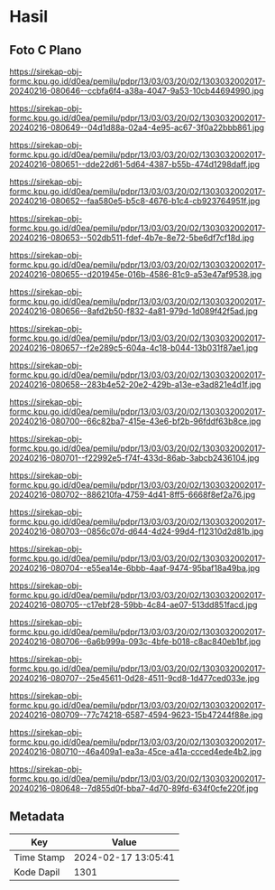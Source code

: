 # Hasil

## Foto C Plano

https://sirekap-obj-formc.kpu.go.id/d0ea/pemilu/pdpr/13/03/03/20/02/1303032002017-20240216-080646--ccbfa6f4-a38a-4047-9a53-10cb44694990.jpg

https://sirekap-obj-formc.kpu.go.id/d0ea/pemilu/pdpr/13/03/03/20/02/1303032002017-20240216-080649--04d1d88a-02a4-4e95-ac67-3f0a22bbb861.jpg

https://sirekap-obj-formc.kpu.go.id/d0ea/pemilu/pdpr/13/03/03/20/02/1303032002017-20240216-080651--dde22d61-5d64-4387-b55b-474d1298daff.jpg

https://sirekap-obj-formc.kpu.go.id/d0ea/pemilu/pdpr/13/03/03/20/02/1303032002017-20240216-080652--faa580e5-b5c8-4676-b1c4-cb923764951f.jpg

https://sirekap-obj-formc.kpu.go.id/d0ea/pemilu/pdpr/13/03/03/20/02/1303032002017-20240216-080653--502db511-fdef-4b7e-8e72-5be6df7cf18d.jpg

https://sirekap-obj-formc.kpu.go.id/d0ea/pemilu/pdpr/13/03/03/20/02/1303032002017-20240216-080655--d201945e-016b-4586-81c9-a53e47af9538.jpg

https://sirekap-obj-formc.kpu.go.id/d0ea/pemilu/pdpr/13/03/03/20/02/1303032002017-20240216-080656--8afd2b50-f832-4a81-979d-1d089f42f5ad.jpg

https://sirekap-obj-formc.kpu.go.id/d0ea/pemilu/pdpr/13/03/03/20/02/1303032002017-20240216-080657--f2e289c5-604a-4c18-b044-13b031f87ae1.jpg

https://sirekap-obj-formc.kpu.go.id/d0ea/pemilu/pdpr/13/03/03/20/02/1303032002017-20240216-080658--283b4e52-20e2-429b-a13e-e3ad821e4d1f.jpg

https://sirekap-obj-formc.kpu.go.id/d0ea/pemilu/pdpr/13/03/03/20/02/1303032002017-20240216-080700--66c82ba7-415e-43e6-bf2b-96fddf63b8ce.jpg

https://sirekap-obj-formc.kpu.go.id/d0ea/pemilu/pdpr/13/03/03/20/02/1303032002017-20240216-080701--f22992e5-f74f-433d-86ab-3abcb2436104.jpg

https://sirekap-obj-formc.kpu.go.id/d0ea/pemilu/pdpr/13/03/03/20/02/1303032002017-20240216-080702--886210fa-4759-4d41-8ff5-6668f8ef2a76.jpg

https://sirekap-obj-formc.kpu.go.id/d0ea/pemilu/pdpr/13/03/03/20/02/1303032002017-20240216-080703--0856c07d-d644-4d24-99d4-f12310d2d81b.jpg

https://sirekap-obj-formc.kpu.go.id/d0ea/pemilu/pdpr/13/03/03/20/02/1303032002017-20240216-080704--e55ea14e-6bbb-4aaf-9474-95baf18a49ba.jpg

https://sirekap-obj-formc.kpu.go.id/d0ea/pemilu/pdpr/13/03/03/20/02/1303032002017-20240216-080705--c17ebf28-59bb-4c84-ae07-513dd851facd.jpg

https://sirekap-obj-formc.kpu.go.id/d0ea/pemilu/pdpr/13/03/03/20/02/1303032002017-20240216-080706--6a6b999a-093c-4bfe-b018-c8ac840eb1bf.jpg

https://sirekap-obj-formc.kpu.go.id/d0ea/pemilu/pdpr/13/03/03/20/02/1303032002017-20240216-080707--25e45611-0d28-4511-9cd8-1d477ced033e.jpg

https://sirekap-obj-formc.kpu.go.id/d0ea/pemilu/pdpr/13/03/03/20/02/1303032002017-20240216-080709--77c74218-6587-4594-9623-15b47244f88e.jpg

https://sirekap-obj-formc.kpu.go.id/d0ea/pemilu/pdpr/13/03/03/20/02/1303032002017-20240216-080710--46a409a1-ea3a-45ce-a41a-ccced4ede4b2.jpg

https://sirekap-obj-formc.kpu.go.id/d0ea/pemilu/pdpr/13/03/03/20/02/1303032002017-20240216-080648--7d855d0f-bba7-4d70-89fd-634f0cfe220f.jpg


## Metadata

| Key        | Value               |
| ---------- | ------------------- |
| Time Stamp | 2024-02-17 13:05:41 |
| Kode Dapil | 1301                |



